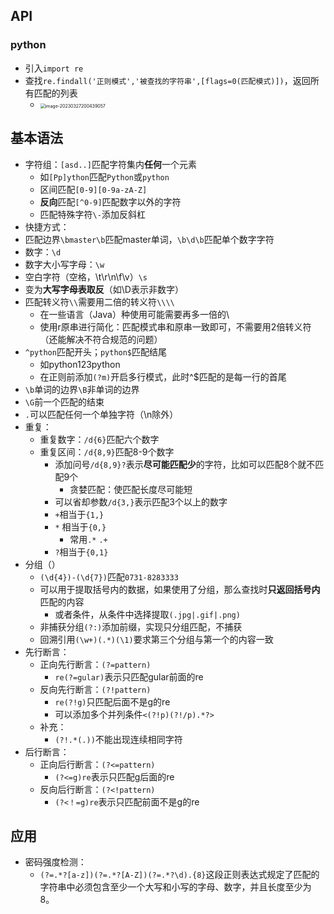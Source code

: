 ## API

### python

- 引入`import re`
- 查找`re.findall('正则模式','被查找的字符串',[flags=0(匹配模式)])`，返回所有匹配的列表
  - <img src="https://thdlrt.oss-cn-beijing.aliyuncs.com/image-20230327200439057.png" alt="image-20230327200439057" style="zoom:50%;" />

## 基本语法

- 字符组：`[asd..]`匹配字符集内**任何**一个元素
  - 如`[Pp]ython`匹配`Python`或`python`
  -  区间匹配`[0-9][0-9a-zA-Z]`
  - **反向**匹配`[^0-9]`匹配数字以外的字符
  - 匹配特殊字符`\-`添加反斜杠
-  快捷方式：
  - 匹配边界`\bmaster\b`匹配master单词，`\b\d\b`匹配单个数字字符
  - 数字：`\d`
  - 数字大小写字母：`\w`
  - 空白字符（空格，\t\r\n\f\v）`\s`
  - 变为**大写字母表取反**（如\D表示非数字）
  - 匹配转义符`\\`需要用二倍的转义符`\\\\`
    - 在一些语言（Java）种使用可能需要再多一倍的\
    - 使用r原串进行简化：匹配模式串和原串一致即可，不需要用2倍转义符（还能解决不符合规范的问题）
- `^python`匹配开头；`python$`匹配结尾
  - 如python123python
  - 在正则前添加`(?m)`开启多行模式，此时^$匹配的是每一行的首尾
- `\b`单词的边界`\B`非单词的边界
- `\G`前一个匹配的结束                                                                                                                                                                                                                                                                                                                                                                                                                                                                                                                  
- `.`可以匹配任何一个单独字符（\n除外）
- 重复：
  - 重复数字：`/d{6}`匹配六个数字
  - 重复区间：`/d{8,9}`匹配8-9个数字
    - 添加问号`/d{8,9}?`表示**尽可能匹配少**的字符，比如可以匹配8个就不匹配9个
      - 贪婪匹配：使匹配长度尽可能短
    - 可以省却参数`/d{3,}`表示匹配3个以上的数字
    - `+`相当于`{1,}`
    - `*` 相当于`{0,}`
      - 常用`.*` `.+`
    - `?`相当于`{0,1}`
- 分组（）
  - `(\d{4})-(\d{7})`匹配`0731-8283333`
  - 可以用于提取括号内的数据，如果使用了分组，那么查找时**只返回括号内**匹配的内容
    - 或者条件，从条件中选择提取`(.jpg|.gif|.png)`
  - 非捕获分组`(?:)`添加前缀，实现只分组匹配，不捕获
  - 回溯引用`(\w+)(.*)(\1)`要求第三个分组与第一个的内容一致
- 先行断言：
  - 正向先行断言：`(?=pattern)`
    - `re(?=gular)`表示只匹配gular前面的re
  - 反向先行断言：`(?!pattern)`
    - `re(?!g)`只匹配后面不是g的re
    - 可以添加多个并列条件`<(?!p)(?!/p).*?>`
  - 补充：
    - `(?!.*(.))`不能出现连续相同字符
- 后行断言：
  - 正向后行断言：`(?<=pattern)`
    - `(?<=g)re`表示只匹配g后面的re
  - 反向后行断言：`(?<!pattern)`
    - `(?<！=g)re`表示只匹配前面不是g的re

## 应用

- 密码强度检测：
  - `(?=.*?[a-z])(?=.*?[A-Z])(?=.*?\d).{8}`这段正则表达式规定了匹配的字符串中必须包含至少一个大写和小写的字母、数字，并且长度至少为8。